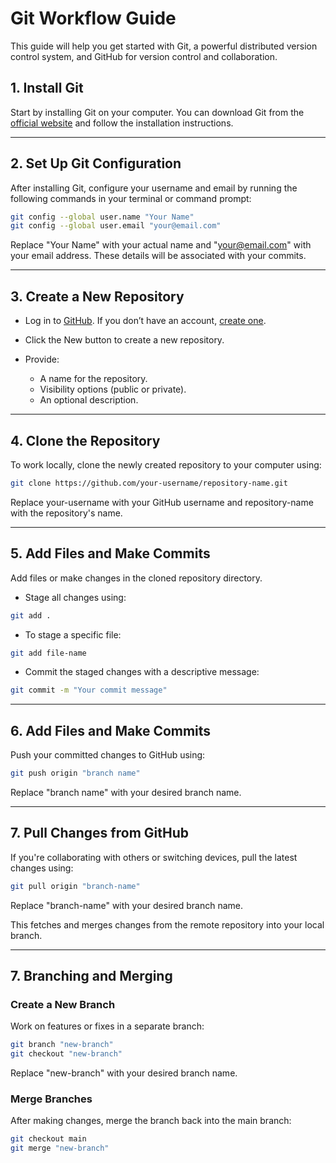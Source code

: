 # Git Workflow Guide

This guide will help you get started with Git, a powerful distributed version control system, and GitHub for version control and collaboration.


## 1. Install Git
Start by installing Git on your computer. You can download Git from the [official website](https://git-scm.com/) and follow the installation instructions.

---

## 2. Set Up Git Configuration
After installing Git, configure your username and email by running the following commands in your terminal or command prompt:

```bash
git config --global user.name "Your Name"
git config --global user.email "your@email.com"
```

Replace "Your Name" with your actual name and "your@email.com" with your email address. These details will be associated with your commits.

---

## 3. Create a New Repository

- Log in to [GitHub](https://github.com/). If you don’t have an account, [create one](https://github.com/join).

- Click the New button to create a new repository.

- Provide:
     - A name for the repository.
     - Visibility options (public or private).
     - An optional description.

---

## 4. Clone the Repository

To work locally, clone the newly created repository to your computer using:

```bash
git clone https://github.com/your-username/repository-name.git
```

Replace your-username with your GitHub username and repository-name with the repository's name.

---

## 5. Add Files and Make Commits

Add files or make changes in the cloned repository directory.

- Stage all changes using:

```bash
git add .
```

- To stage a specific file:

```bash
git add file-name
```

- Commit the staged changes with a descriptive message:


```bash
git commit -m "Your commit message"
```

---

## 6. Add Files and Make Commits

Push your committed changes to GitHub using:

```bash
git push origin "branch name"
```

Replace "branch name" with your desired branch name.

---

## 7. Pull Changes from GitHub

If you're collaborating with others or switching devices, pull the latest changes using:

```bash
git pull origin "branch-name"
```

Replace "branch-name" with your desired branch name.

This fetches and merges changes from the remote repository into your local branch.

---

## 7. Branching and Merging

### Create a New Branch

Work on features or fixes in a separate branch: 

```bash
git branch "new-branch"
git checkout "new-branch"
```

Replace "new-branch" with your desired branch name.

### Merge Branches

After making changes, merge the branch back into the main branch:

```bash
git checkout main
git merge "new-branch"
```